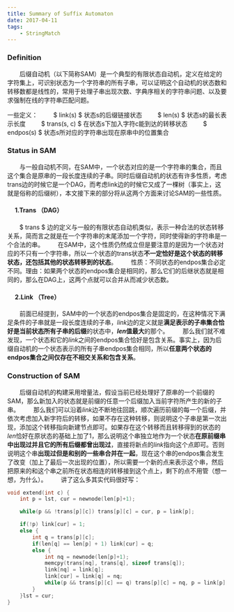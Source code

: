 ```yaml
---
title: Summary of Suffix Automaton
date: 2017-04-11
tags: 
    - StringMatch 
---
```


### Definition
&emsp;&emsp;后缀自动机（以下简称SAM）是一个典型的有限状态自动机，定义在给定的字符集上，可识别状态为一个字符串的所有子串，可以证明这个自动机的状态数和转移数都是线性的，常用于处理子串出现次数、字典序相关的字符串问题、以及要求强制在线的字符串匹配问题。

一些定义：
&emsp;&emsp; $ link(s) $ 状态s的后缀链接状态
&emsp;&emsp; $ len(s) $ 状态s的最长表示长度
&emsp;&emsp; $ trans(s, c) $ 在状态s下加入字符c能到达的转移状态
&emsp;&emsp; $ endpos(s) $ 状态s所对应的字符串出现在原串中的位置集合

### Status in SAM
&emsp;&emsp;与一般自动机不同，在SAM中，一个状态对应的是一个字符串的集合，而且这个集合是原串的一段长度连续的子串。同时后缀自动机的状态有许多性质，考虑trans边的时候它是一个DAG，而考虑link边的时候它又成了一棵树（事实上，这就是俗称的后缀树），本文接下来的部分将从这两个方面来讨论SAM的一些性质。

<!--more-->
#### &emsp; 1.Trans （DAG）
&emsp;&emsp;$ trans $ 边的定义与一般的有限状态自动机类似，表示一种合法的状态转移关系，简而言之就是在一个字符串的末尾添加一个字符，同时使得新的字符串是一个合法的串。
&emsp;&emsp;在SAM中，这个性质仍然成立但是要注意的是因为一个状态对应的不只有一个字符串，所以一个状态的trans状态**不一定恰好是这个状态的转移状态，还包括其他的状态转移到的状态**。
&emsp;&emsp;性质：不同状态的endpos集合必定不同。理由：如果两个状态的endpos集合是相同的，那么它们的后继状态就是相同的，那么在DAG上，这两个点就可以合并从而减少状态数。

#### &emsp; 2.Link （Tree）
&emsp;&emsp;前面已经提到，SAM中的一个状态的endpos集合是固定的，在这种情况下满足条件的子串就是一段长度连续的子串，$link$边的定义就是**满足表示的子串集合恰好是当前状态所有子串的后缀**的状态中，**$len$值最大**的那个。
&emsp;&emsp;那么我们就不难发现，一个状态和它的$link$之间的endpos集合恰好是包含关系。事实上，因为后缀自动机的一个状态表示的所有子串endpos集合相同，所以**任意两个状态的endpos集合之间仅存在不相交关系和包含关系**。

### Construction of SAM
&emsp;&emsp;后缀自动机的构建采用增量法，假设当前已经处理好了原串的一个前缀的SAM，那么新加入的状态就是前缀的任意一个后缀加入当前字符所产生的新的子串。
&emsp;&emsp;那么我们可以沿着$link$边不断地往回跳，顺次遍历前缀的每一个后缀，并依次考虑加入新字符后的转移，如果不存在这种转移，则说明这个子串是第一次出现，添加这个转移指向新建节点即可。如果存在这个转移而且转移得到的状态的$len$恰好在原状态的基础上加了1，那么说明这个串独立地作为一个状态**在原前缀串中出现过并且它的所有后缀都曾出现过**，直接将新点的$link$指向这个点即可。否则说明这个串**出现过但是和别的一些串合并在一起**，现在这个串的endpos集合发生了改变（加上了最后一次出现的位置），所以需要一个新的点来表示这个串，然后把原来的和这个串之前所在状态相连的转移接到这个点上，剩下的点不用管（想一想，为什么）。
&emsp;&emsp;讲了这么多其实代码很好写：
```cpp
void extend(int c) {
    int p = lst, cur = newnode(len[p]+1);

    while(p && !trans[p][c]) trans[p][c] = cur, p = link[p];

    if(!p) link[cur] = 1;
    else {
        int q = trans[p][c];
        if(len[q] == len[p] + 1) link[cur] = q;
        else {
            int nq = newnode(len[p]+1); 
            memcpy(trans[nq], trans[q], sizeof trans[q]);
            link[nq] = link[q];
            link[cur] = link[q] = nq;
            while(p && trans[p][c] == q) trans[p][c] = nq, p = link[p];
        }
    }lst = cur;
}
```
